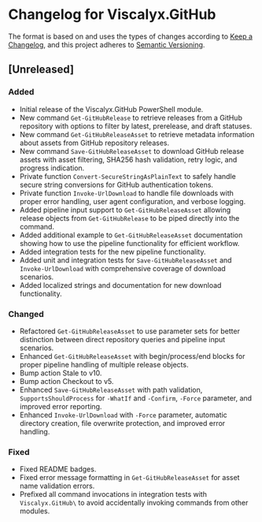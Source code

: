 # Changelog for Viscalyx.GitHub

The format is based on and uses the types of changes according to [Keep a Changelog](https://keepachangelog.com/en/1.0.0/),
and this project adheres to [Semantic Versioning](https://semver.org/spec/v2.0.0.html).

## [Unreleased]

### Added

- Initial release of the Viscalyx.GitHub PowerShell module.
- New command `Get-GitHubRelease` to retrieve releases from a GitHub repository
  with options to filter by latest, prerelease, and draft statuses.
- New command `Get-GitHubReleaseAsset` to retrieve metadata information
  about assets from GitHub repository releases.
- New command `Save-GitHubReleaseAsset` to download GitHub release assets with
  asset filtering, SHA256 hash validation, retry logic, and progress indication.
- Private function `Convert-SecureStringAsPlainText` to safely handle secure
  string conversions for GitHub authentication tokens.
- Private function `Invoke-UrlDownload` to handle file downloads with proper
  error handling, user agent configuration, and verbose logging.
- Added pipeline input support to `Get-GitHubReleaseAsset` allowing release
  objects from `Get-GitHubRelease` to be piped directly into the command.
- Added additional example to `Get-GitHubReleaseAsset` documentation showing
  how to use the pipeline functionality for efficient workflow.
- Added integration tests for the new pipeline functionality.
- Added unit and integration tests for `Save-GitHubReleaseAsset` and
  `Invoke-UrlDownload` with comprehensive coverage of download scenarios.
- Added localized strings and documentation for new download functionality.

### Changed

- Refactored `Get-GitHubReleaseAsset` to use parameter sets for better
  distinction between direct repository queries and pipeline input scenarios.
- Enhanced `Get-GitHubReleaseAsset` with begin/process/end blocks for proper
  pipeline handling of multiple release objects.
- Bump action Stale to v10.
- Bump action Checkout to v5.
- Enhanced `Save-GitHubReleaseAsset` with path validation, `SupportsShouldProcess`
  for `-WhatIf` and `-Confirm`, `-Force` parameter, and improved error reporting.
- Enhanced `Invoke-UrlDownload` with `-Force` parameter, automatic directory
  creation, file overwrite protection, and improved error handling.

### Fixed

- Fixed README badges.
- Fixed error message formatting in `Get-GitHubReleaseAsset` for asset name
  validation errors.
- Prefixed all command invocations in integration tests with `Viscalyx.GitHub\`
  to avoid accidentally invoking commands from other modules.
